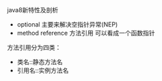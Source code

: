 java8新特性及剖析
* optional 主要来解决空指针异常(NEP)
* method reference 方法引用 可以看成一个函数指针

方法引用分为四类：
* 类名::静态方法名
* 引用名::实例方法名